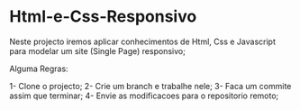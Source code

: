 # Html-e-Css-Responsivo
Neste projecto iremos aplicar conhecimentos de Html, Css e Javascript para modelar um site (Single Page) responsivo;

Alguma Regras:

1- Clone o projecto;
2- Crie um branch e trabalhe nele;
3- Faca um commite assim que terminar;
4- Envie as modificacoes para o repositorio remoto;
